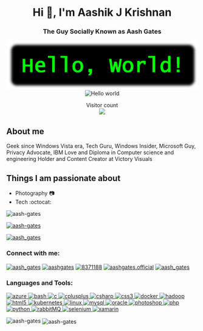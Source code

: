 <h1 align="center">Hi 👋, I'm Aashik J Krishnan</h1>
<h3 align="center">The Guy Socially Known as Aash Gates</h3>
<p align="center"> 
<img src="https://raw.githubusercontent.com/aash-gates/aash-gates/main/Image/HelloWorld.png" alt="Hello world">
<img src="https://raw.githubusercontent.com/aash-gates/aash-gates/main/Image/gates.gif" alt="Hello world">

<p align="center"> 
  Visitor count<br>
  <img src="https://profile-counter.glitch.me/aash-gates/count.svg" />
</p>

## About me

Geek since Windows Vista era, Tech Guru, Windows Insider, Microsoft Guy, Privacy Advocate, IBM Love and 
Diploma in Computer science and engineering Holder and Content Creator at Victory Visuals
<!-- its about me
-->

## Things I am passionate about

- Photography :camera:
- Tech :octocat:

<p align="left"> <img src="https://komarev.com/ghpvc/?username=aash-gates&label=Profile%20views&color=0e75b6&style=flat" alt="aash-gates" /> </p>

<p align="left"> <a href="https://github.com/ryo-ma/github-profile-trophy"><img src="https://github-profile-trophy.vercel.app/?username=aash-gates" alt="aash-gates" /></a> </p>

<p align="left"> <a href="https://twitter.com/aash_gates" target="blank"><img src="https://img.shields.io/twitter/follow/aash_gates?logo=twitter&style=for-the-badge" alt="aash_gates" /></a> </p>

<h3 align="left">Connect with me:</h3>
<p align="left">
<a href="https://twitter.com/aash_gates" target="blank"><img align="center" src="https://cdn.jsdelivr.net/npm/simple-icons@3.0.1/icons/twitter.svg" alt="aash_gates" height="30" width="40" /></a>
<a href="https://linkedin.com/in/aashgates" target="blank"><img align="center" src="https://cdn.jsdelivr.net/npm/simple-icons@3.0.1/icons/linkedin.svg" alt="aashgates" height="30" width="40" /></a>
<a href="https://stackoverflow.com/users/8371188" target="blank"><img align="center" src="https://cdn.jsdelivr.net/npm/simple-icons@3.0.1/icons/stackoverflow.svg" alt="8371188" height="30" width="40" /></a>
<a href="https://fb.com/aashgates.official" target="blank"><img align="center" src="https://cdn.jsdelivr.net/npm/simple-icons@3.0.1/icons/facebook.svg" alt="aashgates.official" height="30" width="40" /></a>
<a href="https://instagram.com/aash_gates" target="blank"><img align="center" src="https://cdn.jsdelivr.net/npm/simple-icons@3.0.1/icons/instagram.svg" alt="aash_gates" height="30" width="40" /></a>
</p>

<h3 align="left">Languages and Tools:</h3>
<p align="left"> <a href="https://azure.microsoft.com/en-in/" target="_blank"> <img src="https://www.vectorlogo.zone/logos/microsoft_azure/microsoft_azure-icon.svg" alt="azure" width="40" height="40"/> </a> <a href="https://www.gnu.org/software/bash/" target="_blank"> <img src="https://www.vectorlogo.zone/logos/gnu_bash/gnu_bash-icon.svg" alt="bash" width="40" height="40"/> </a> <a href="https://www.cprogramming.com/" target="_blank"> <img src="https://devicons.github.io/devicon/devicon.git/icons/c/c-original.svg" alt="c" width="40" height="40"/> </a> <a href="https://www.w3schools.com/cpp/" target="_blank"> <img src="https://devicons.github.io/devicon/devicon.git/icons/cplusplus/cplusplus-original.svg" alt="cplusplus" width="40" height="40"/> </a> <a href="https://www.w3schools.com/cs/" target="_blank"> <img src="https://devicons.github.io/devicon/devicon.git/icons/csharp/csharp-original.svg" alt="csharp" width="40" height="40"/> </a> <a href="https://www.w3schools.com/css/" target="_blank"> <img src="https://devicons.github.io/devicon/devicon.git/icons/css3/css3-original-wordmark.svg" alt="css3" width="40" height="40"/> </a> <a href="https://www.docker.com/" target="_blank"> <img src="https://devicons.github.io/devicon/devicon.git/icons/docker/docker-original-wordmark.svg" alt="docker" width="40" height="40"/> </a> <a href="https://hadoop.apache.org/" target="_blank"> <img src="https://www.vectorlogo.zone/logos/apache_hadoop/apache_hadoop-icon.svg" alt="hadoop" width="40" height="40"/> </a> <a href="https://www.w3.org/html/" target="_blank"> <img src="https://devicons.github.io/devicon/devicon.git/icons/html5/html5-original-wordmark.svg" alt="html5" width="40" height="40"/> </a> <a href="https://kubernetes.io" target="_blank"> <img src="https://www.vectorlogo.zone/logos/kubernetes/kubernetes-icon.svg" alt="kubernetes" width="40" height="40"/> </a> <a href="https://www.linux.org/" target="_blank"> <img src="https://devicons.github.io/devicon/devicon.git/icons/linux/linux-original.svg" alt="linux" width="40" height="40"/> </a> <a href="https://www.mysql.com/" target="_blank"> <img src="https://devicons.github.io/devicon/devicon.git/icons/mysql/mysql-original-wordmark.svg" alt="mysql" width="40" height="40"/> </a> <a href="https://www.oracle.com/" target="_blank"> <img src="https://devicons.github.io/devicon/devicon.git/icons/oracle/oracle-original.svg" alt="oracle" width="40" height="40"/> </a> <a href="https://www.photoshop.com/en" target="_blank"> <img src="https://devicons.github.io/devicon/devicon.git/icons/photoshop/photoshop-plain.svg" alt="photoshop" width="40" height="40"/> </a> <a href="https://www.php.net" target="_blank"> <img src="https://devicons.github.io/devicon/devicon.git/icons/php/php-original.svg" alt="php" width="40" height="40"/> </a> <a href="https://www.python.org" target="_blank"> <img src="https://devicons.github.io/devicon/devicon.git/icons/python/python-original.svg" alt="python" width="40" height="40"/> </a> <a href="https://www.rabbitmq.com" target="_blank"> <img src="https://www.vectorlogo.zone/logos/rabbitmq/rabbitmq-icon.svg" alt="rabbitMQ" width="40" height="40"/> </a> <a href="https://www.selenium.dev" target="_blank"> <img src="https://raw.githubusercontent.com/detain/svg-logos/780f25886640cef088af994181646db2f6b1a3f8/svg/selenium-logo.svg" alt="selenium" width="40" height="40"/> </a> <a href="https://dotnet.microsoft.com/apps/xamarin" target="_blank"> <img src="https://raw.githubusercontent.com/detain/svg-logos/780f25886640cef088af994181646db2f6b1a3f8/svg/xamarin.svg" alt="xamarin" width="40" height="40"/> </a> </p>

<p><img align="left" src="https://github-readme-stats.vercel.app/api/top-langs?username=aash-gates&show_icons=true&locale=en&layout=compact" alt="aash-gates" /></p>

<p>&nbsp;<img align="center" src="https://github-readme-stats.vercel.app/api?username=aash-gates&show_icons=true&locale=en" alt="aash-gates" /></p>


<!--
**aash-gates/aash-gates** is a ✨ _special_ ✨ repository because its `README.md` (this file) appears on your GitHub profile.

Here are some ideas to get you started:

- 🔭 I’m currently working on ...
- 🌱 I’m currently learning ...
- 👯 I’m looking to collaborate on ...
- 🤔 I’m looking for help with ...
- 💬 Ask me about ...
- 📫 How to reach me: ...
- 😄 Pronouns: ...
- ⚡ Fun fact: ...


